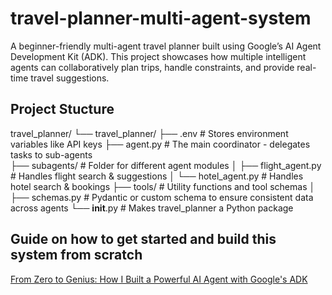 # travel-planner-multi-agent-system

A beginner-friendly multi-agent travel planner built using Google’s AI Agent Development Kit (ADK). This project showcases how multiple intelligent agents can collaboratively plan trips, handle constraints, and provide real-time travel suggestions.

## Project Stucture

travel_planner/
└── travel_planner/
    ├── .env                    # Stores environment variables like API keys
    ├── agent.py                # The main coordinator - delegates tasks to sub-agents  
    ├── subagents/              # Folder for different agent modules
    │   ├── flight_agent.py     # Handles flight search & suggestions
    │   └── hotel_agent.py      # Handles hotel search & bookings
    ├── tools/                  # Utility functions and tool schemas
    │   ├── schemas.py          # Pydantic or custom schema to ensure consistent data across agents
    └── __init__.py             # Makes travel_planner a Python package

## Guide on how to get started and build this system from scratch

[From Zero to Genius: How I Built a Powerful AI Agent with Google's ADK](https://medium.com/ai-advances/from-zero-to-genius-how-i-built-a-powerful-ai-agent-with-googles-adk-in-just-100-lines-of-code-79c16ceba7cc)
